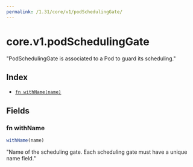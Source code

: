 ```yaml
---
permalink: /1.31/core/v1/podSchedulingGate/
---
```


# core.v1.podSchedulingGate

"PodSchedulingGate is associated to a Pod to guard its scheduling."

## Index

* [`fn withName(name)`](#fn-withname)

## Fields

### fn withName

```ts
withName(name)
```

"Name of the scheduling gate. Each scheduling gate must have a unique name field."